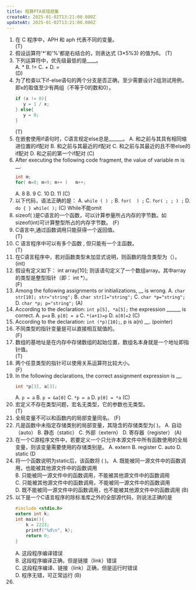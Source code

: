 ```yaml
---
title: 程算PTA易错题集
createAt: 2025-01-02T13:21:00.000Z
updateAt: 2025-01-02T13:21:00.000Z
---
```


1. 在 C 程序中，APH 和 aph 代表不同的变量。  
    (T)
2. 假设运算符'\*'和'%'都是右结合的，则表达式 (3\*5%3) 的值为6。
    (T)
3. 下列运算符中，优先级最低的是____。   
    A. *   B. !=   C. +    D. =     
    (D)
4. 为了检查以下if-else语句的两个分支是否正确，至少需要设计2组测试用例，即x的取值至少有两组（不等于0的数和0）。
    ```c
    if (x != 0){
       y = 1 / x;
    } else{ 
       y = 0;
    } 
    ```
    (T)
5. 在嵌套使用if语句时，C语言规定else总是______。
    A. 和之前与其具有相同缩进位置的if配对 
    B. 和之前与其最近的if配对 
    C. 和之前与其最近的且不带else的if配对 
    D. 和之前的第一个if配对
    (C)
6. After executing the following code fragment, the value of variable m is __.
    ```c
    int m;
    for( m=0; m<9; m++ )   m++;
    ``` 
    A. 8   B. 9   C. 10   D. 11
    (C)
7. 以下代码，语法正确的是： 
    A. `while ( ) ;`
    B. `for(  ) ;`
    C. `for( ; ; ) ;`
    D. `do { } while( );`
    (C) While不能omit
8. sizeof( )是C语言的一个函数，可以计算参量所占内存的字节数。如sizeof(int)可计算整型所占的内存字节数。 
    (F)
9. C语言中,通过函数调用只能获得一个返回值。  
    (T)
10. C 语言程序中可以有多个函数 , 但只能有一个主函数。  
    (T)
11. 在C语言程序中，若对函数类型未加显式说明，则函数的隐含类型为（）。
    (int)
12. 假设有定义如下： int array[10]; 则该语句定义了一个数组array。其中array的类型是整型指针（即： int *）。  
    (F)
13. Among the following assignments or initializations, __ is wrong.
    A. `char str[10]; str="string";`
    B. `char str[]="string";`
    C. `char *p="string";`
    D. `char *p; p="string";`
    (A)
14. According to the declaration: `int p[5], *a[5];` the expression ______ is correct.
    A. `p=a`
    B. `p[0] = a`
    C. `*(a+1)=p`
    D. `a[0]=2`
    (C)
15. According to the declaration: `int (*p)[10];`, p is a(n) __.
    (pointer)
16. 不同类型的指针变量是可以直接相互赋值的。  
    (F)
17. 数组的基地址是在内存中存储数组的起始位置，数组名本身就是一个地址即指针值。  
    (T)
18. 两个任意类型的指针可以使用关系运算符比较大小。  
    (F)
19. In the following declarations, the correct assignment expression is __.
    ```c
    int *p[3], a[3];
    ```
    A. `p = a`   B. `p = &a[0]`   C. `*p = a`   D. `p[0] = *a`
    (C)
20. 宏定义不存在类型问题，宏名无类型，它的参数也无类型。  
    (T)
21. 全局变量不可以和函数内的局部变量同名。
    (F)
22. 凡是函数中未指定存储类别的局部变量，其隐含的存储类型为(  )。
    A. 自动（auto）   B. 静态（static）   C. 外部（extern）   D. 寄存器（register）
    (A)
23. 在一个C源程序文件中，若要定义一个只允许本源文件中所有函数使用的全局变量，则该变量需要使用的存储类别是。
    A. extern   B. register   C. auto   D. static
    (D
24. 将一个函数说明为static后，该函数将 (  )。
    A. 既能被同一源文件中的函数调用，也能被其他源文件中的函数调用   
    B. 只能被同一源文件中的函数调用，不能被其他源文件中的函数调用   
    C. 只能被其他源文件中的函数调用，不能被同一源文件中的函数调用   
    D. 既不能被同一源文件中的函数调用，也不能被其他源文件中的函数调用
    (B)
25. 以下是一个C语言程序的除标准库之外的全部源代码，则说法正确的是
    ```c
    #include <stdio.h>
    extern int k;
    int main(){
        k = 2223;
        printf("%d\n", k);
        return 0;
    }
    ```
    A. 这段程序编译错误   
    B. 这段程序编译正确，但是链接（link）错误   
    C. 这段程序编译、链接（link）正确，但是运行时错误   
    D. 程序无错，可正常运行
    (B)
26. 













